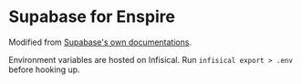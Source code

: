 # Supabase for Enspire
Modified from [Supabase's own documentations](https://github.com/supabase/supabase/tree/master/docker). 

Environment variables are hosted on Infisical. Run `infisical export > .env` before hooking up.
